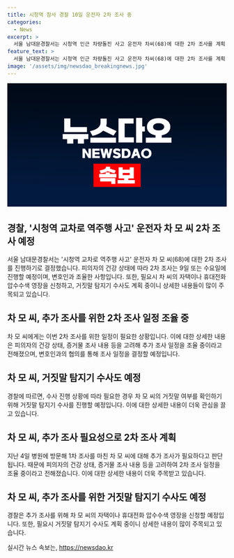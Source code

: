 ```yaml
---
title: 시청역 참사 경찰 10일 운전자 2차 조사 중
categories:
  - News
excerpt: >
  서울 남대문경찰서는 시청역 인근 차량돌진 사고 운전자 차씨(68)에 대한 2차 조사를 계획 중이며, 필요시 거짓말 탐지기 수사도 진행할 예정. 차씨의 건강 상태에 따라 추가 조사 일정을 조율 중이며, 필요하면 차씨의 자택이나 휴대전화 압수수색 영장 신청도 추진할 계획이다. 현재 차씨는 갈비뼈 10개가 골절된 상태로 수사에는 무리가 있다는 판단. 사고로 16명이 다쳤고, 9명이 숨졌다.
feature_text: >
  서울 남대문경찰서는 시청역 인근 차량돌진 사고 운전자 차씨(68)에 대한 2차 조사를 계획 중이며, 필요시 거짓말 탐지기 수사도 진행할 예정. 차씨의 건강 상태에 따라 추가 조사 일정을 조율 중이며, 필요하면 차씨의 자택이나 휴대전화 압수수색 영장 신청도 추진할 계획이다. 현재 차씨는 갈비뼈 10개가 골절된 상태로 수사에는 무리가 있다는 판단. 사고로 16명이 다쳤고, 9명이 숨졌다.
image: '/assets/img/newsdao_breakingnews.jpg'
---
```


<p><img src="/assets/img/newsdao_breakingnews.jpg" alt="ranknews 속보" /></p>

<h2 data-ke-size="size26">경찰, '시청역 교차로 역주행 사고' 운전자 차 모 씨 2차 조사 예정</h2>

<p data-ke-size="size16">서울 남대문경찰서는 '시청역 교차로 역주행 사고' 운전자 차 모 씨(68)에 대한 2차 조사를 진행하기로 결정했습니다. 피의자의 건강 상태에 따라 2차 조사는 9일 또는 수요일에 진행할 예정이며, 변호인과 조율한 사항입니다. 또한, 필요시 차 씨의 자택이나 휴대전화 압수수색 영장을 신청하고, 거짓말 탐지기 수사도 계획 중이니 상세한 내용들이 많이 주목되고 있습니다.</p>

<h2 data-ke-size="size26">차 모 씨, 추가 조사를 위한 2차 조사 일정 조율 중</h2>

<p data-ke-size="size16">차 모 씨에게는 이번 2차 조사를 위한 일정이 필요한 상황입니다. 이에 대한 상세한 내용은 피의자의 건강 상태, 증거물 조사 내용 등을 고려해 추가 조사 일정을 조율 중이라고 전해졌으며, 변호인과의 협의를 통해 조사 일정을 결정할 예정입니다. </p>

<h2 data-ke-size="size26">차 모 씨, 거짓말 탐지기 수사도 예정</h2>

<p data-ke-size="size16">경찰에 따르면, 수사 진행 상황에 따라 필요한 경우 차 모 씨의 거짓말 여부를 확인하기 위해 거짓말 탐지기 수사를 진행할 예정입니다. 이에 대한 상세한 내용이 더욱 관심을 끌고 있습니다.</p>

<h2 data-ke-size="size26">차 모 씨, 추가 조사 필요성으로 2차 조사 계획</h2>

<p data-ke-size="size16">지난 4일 병원에 방문해 1차 조사를 마친 차 모 씨에 대해 추가 조사가 필요하다고 판단됩니다. 때문에 피의자의 건강 상태, 증거물 조사 내용 등을 고려하여 2차 조사 일정을 조율 중이라고 전해졌습니다. 이에 대한 상세한 내용이 더욱 주목받고 있습니다.</p>

<h2 data-ke-size="size26">차 모 씨, 추가 조사를 위한 거짓말 탐지기 수사도 예정</h2>

<p data-ke-size="size16">경찰은 추가 조사를 위해 차 모 씨의 자택이나 휴대전화 압수수색 영장을 신청할 예정입니다. 또한, 필요시 거짓말 탐지기 수사도 계획 중이니 상세한 내용이 많이 주목되고 있습니다.</p>
실시간 뉴스 속보는, <a href="https://newsdao.kr" rel="dofollow">https://newsdao.kr</a>


